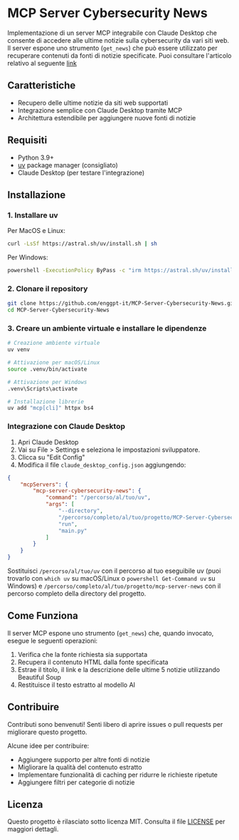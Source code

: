 # MCP Server Cybersecurity News

Implementazione di un server MCP integrabile con Claude Desktop che consente di accedere alle ultime notizie sulla cybersecurity da vari siti web. Il server espone uno strumento (`get_news`) che può essere utilizzato per recuperare contenuti da fonti di notizie specificate. Puoi consultare l'articolo relativo al seguente [link](https://www.enggpt.it//server-mcp-python-tutorial/)

## Caratteristiche

- Recupero delle ultime notizie da siti web supportati
- Integrazione semplice con Claude Desktop tramite MCP
- Architettura estendibile per aggiungere nuove fonti di notizie

## Requisiti

- Python 3.9+
- [uv](https://github.com/astral-sh/uv) package manager (consigliato)
- Claude Desktop (per testare l'integrazione)

## Installazione

### 1. Installare uv

Per MacOS e Linux:
```bash
curl -LsSf https://astral.sh/uv/install.sh | sh
```

Per Windows:
```bash
powershell -ExecutionPolicy ByPass -c "irm https://astral.sh/uv/install.ps1 | iex"
```

### 2. Clonare il repository

```bash
git clone https://github.com/enggpt-it/MCP-Server-Cybersecurity-News.git
cd MCP-Server-Cybersecurity-News
```

### 3. Creare un ambiente virtuale e installare le dipendenze

```bash
# Creazione ambiente virtuale
uv venv

# Attivazione per macOS/Linux
source .venv/bin/activate

# Attivazione per Windows
.venv\Scripts\activate

# Installazione librerie
uv add "mcp[cli]" httpx bs4
```

### Integrazione con Claude Desktop

1. Apri Claude Desktop
2. Vai su File > Settings e seleziona le impostazioni sviluppatore.
3. Clicca su "Edit Config"
4. Modifica il file `claude_desktop_config.json` aggiungendo:

```json
{
    "mcpServers": {
        "mcp-server-cybersecurity-news": {
            "command": "/percorso/al/tuo/uv",
            "args": [
                "--directory",
                "/percorso/completo/al/tuo/progetto/MCP-Server-Cybersecurity-News",
                "run",
                "main.py"
            ]
        }
    }
}
```

Sostituisci `/percorso/al/tuo/uv` con il percorso al tuo eseguibile uv (puoi trovarlo con `which uv` su macOS/Linux o `powershell Get-Command uv` su Windows) e `/percorso/completo/al/tuo/progetto/mcp-server-news` con il percorso completo della directory del progetto.

## Come Funziona

Il server MCP espone uno strumento (`get_news`) che, quando invocato, esegue le seguenti operazioni:

1. Verifica che la fonte richiesta sia supportata
2. Recupera il contenuto HTML dalla fonte specificata
3. Estrae il titolo, il link e la descrizione delle ultime 5 notizie utilizzando Beautiful Soup
4. Restituisce il testo estratto al modello AI

## Contribuire

Contributi sono benvenuti! Senti libero di aprire issues o pull requests per migliorare questo progetto.

Alcune idee per contribuire:
- Aggiungere supporto per altre fonti di notizie
- Migliorare la qualità del contenuto estratto
- Implementare funzionalità di caching per ridurre le richieste ripetute
- Aggiungere filtri per categorie di notizie

## Licenza

Questo progetto è rilasciato sotto licenza MIT. Consulta il file [LICENSE](LICENSE) per maggiori dettagli.